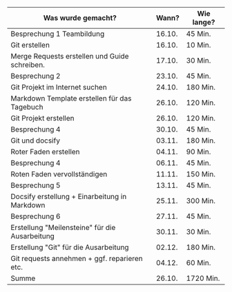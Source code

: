 ﻿Was wurde gemacht? | Wann? | Wie lange?
--- | --- | ---
Besprechung 1 Teambildung| 16.10. |45 Min.
Git erstellen | 16.10. | 10 Min.
Merge Requests erstellen und Guide schreiben. | 17.10. | 30 Min.
Besprechung 2| 23.10. |45 Min.
Git Projekt im Internet suchen | 24.10. | 180 Min.
Markdown Template erstellen für das Tagebuch | 26.10. | 120 Min.
Git Projekt erstellen | 26.10. | 120 Min.
Besprechung 4| 30.10. |45 Min.
Git und docsify | 03.11. | 180 Min.
Roter Faden erstellen | 04.11. | 90 Min.
Besprechung 4| 06.11. |45 Min.
Roten Faden vervollständigen| 11.11. |150 Min.
Besprechung 5 | 13.11. | 45 Min.
Docsify erstellung + Einarbeitung in Markdown | 25.11. | 300 Min.
Besprechung 6 | 27.11. | 45 Min.
Erstellung "Meilensteine" für die Ausarbeitung | 30.11. | 30 Min.
Erstellung "Git" für die Ausarbeitung | 02.12. | 180 Min.
Git requests annehmen + ggf. reparieren etc. | 04.12. | 60 Min.
Summe | 26.10. | 1720 Min.
